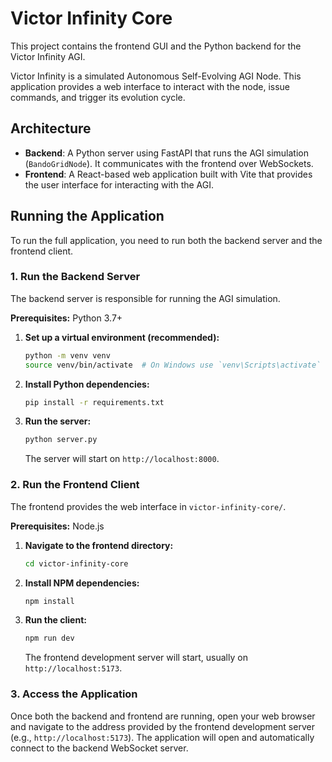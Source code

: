 # Victor Infinity Core

This project contains the frontend GUI and the Python backend for the Victor Infinity AGI.

Victor Infinity is a simulated Autonomous Self-Evolving AGI Node. This application provides a web interface to interact with the node, issue commands, and trigger its evolution cycle.

## Architecture

*   **Backend**: A Python server using FastAPI that runs the AGI simulation (`BandoGridNode`). It communicates with the frontend over WebSockets.
*   **Frontend**: A React-based web application built with Vite that provides the user interface for interacting with the AGI.

## Running the Application

To run the full application, you need to run both the backend server and the frontend client.

### 1. Run the Backend Server

The backend server is responsible for running the AGI simulation.

**Prerequisites:** Python 3.7+

1.  **Set up a virtual environment (recommended):**
    ```bash
    python -m venv venv
    source venv/bin/activate  # On Windows use `venv\Scripts\activate`
    ```

2.  **Install Python dependencies:**
    ```bash
    pip install -r requirements.txt
    ```

3.  **Run the server:**
    ```bash
    python server.py
    ```
    The server will start on `http://localhost:8000`.

### 2. Run the Frontend Client

The frontend provides the web interface in `victor-infinity-core/`.

**Prerequisites:** Node.js

1.  **Navigate to the frontend directory:**
    ```bash
    cd victor-infinity-core
    ```

2.  **Install NPM dependencies:**
    ```bash
    npm install
    ```

3.  **Run the client:**
    ```bash
    npm run dev
    ```
    The frontend development server will start, usually on `http://localhost:5173`.

### 3. Access the Application

Once both the backend and frontend are running, open your web browser and navigate to the address provided by the frontend development server (e.g., `http://localhost:5173`). The application will open and automatically connect to the backend WebSocket server.
